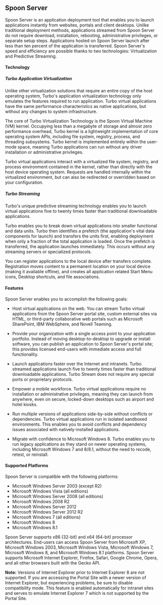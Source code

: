 ## Spoon Server

Spoon Server is an application deployment tool that enables you to launch applications instantly from websites, portals and client desktops. Unlike traditional deployment methods, applications streamed from Spoon Server do not require download, installation, rebooting, administrative privileges, or separate setup steps. Applications hosted on Spoon Server launch after less than ten percent of the application is transferred. Spoon Server's speed and efficiency are possible thanks to two technologies: Virtualization and Predictive Streaming.

#### Technology

##### Turbo Application Virtualization

Unlike other virtualization solutions that require an entire copy of the host operating system, Turbo's application virtualization technology only emulates the features required to run application. Turbo virtual applications have the same performance characteristics as native applications, but without any changes to system infrastructure.

The core of Turbo Virtualization Technology is the Spoon Virtual Machine (VM) kernel. Occupying less than a megabyte of storage and almost zero performance overhead, Turbo kernel is a lightweight implementation of core operating system APIs, including file system, registry, process, and threading subsystems. Turbo kernel is implemented entirely within the user-mode space, meaning Turbo applications can run without any driver installation or administrative privileges.

Turbo virtual applications interact with a virtualized file system, registry, and process environment contained in the kernel, rather than directly with the host device operating system. Requests are handled internally within the virtualized environment, but can also be redirected or overridden based on your configuration.

##### Turbo Streaming

Turbo's unique predictive streaming technology enables you to launch virtual applications five to twenty times faster than traditional downloadable applications.

Turbo enables you to break down virtual applications into smaller functional and data units. Turbo then identifies a prefetch (the application's vital data components for launch) and transfers the units first, enabling deployment when only a fraction of the total application is loaded. Once the prefetch is transferred, the application launches immediately. This occurs without any streaming servers or specialized protocols.

You can register applications to the local device after transfers complete. Registration moves content to a permanent location on your local device (making it available offline), and creates all application related Start Menu icons, Desktop shortcuts, and file associations.

#### Features

Spoon Server enables you to accomplish the following goals:

- Host virtual applications on the web. You can stream Turbo virtual applications from the Spoon Server portal site, custom external sites via HTML, or third-party collaborative web portals such as Microsoft SharePoint, IBM WebSphere, and Novell Teaming.

- Provide your organization with a single access point to your application portfolio. Instead of moving desktop-to-desktop to upgrade or install software, you can publish an application to Spoon Server's portal site; this provides licensed end-users with immediate access and full functionality.

- Launch applications faster over the Internet and intranets. Turbo streamed applications launch five to twenty times faster than traditional downloadable applications. Turbo Stream does not require any special ports or proprietary protocols.

- Empower a mobile workforce. Turbo virtual applications require no installation or administrative privileges, meaning they can launch from anywhere, even on secure, locked-down desktops such as airport and hotel kiosks.

- Run multiple versions of applications side-by-side without conflicts or dependencies. Turbo virtual applications run in isolated sandboxed environments. This enables you to avoid conflicts and dependency issues associated with natively-installed applications.

- Migrate with confidence to Microsoft Windows 8. Turbo enables you to run legacy applications as they stand on newer operating systems, including Microsoft Windows 7 and 8/8.1, without the need to recode, retest, or reinstall.

#### Supported Platforms

Spoon Server is compatible with the following platforms:

- Microsoft Windows Server 2003 (except R2)
- Microsoft Windows Vista (all editions)
- Microsoft Windows Server 2008 (all editions)
- Microsoft Windows 2008 R2
- Microsoft Windows Server 2012
- Microsoft Windows Server 2012 R2
- Microsoft Windows 7 (all editions)
- Microsoft Windows 8
- Microsoft Windows 8.1

Spoon Server supports x86 (32-bit) and x64 (64-bit) processor architectures. End-users can access Spoon Server from Microsoft XP, Microsoft Windows 2003, Microsoft Windows Vista, Microsoft Windows 7, Microsoft Windows 8, and Microsoft Windows 8.1 platforms. Spoon Server supports Microsoft Internet Explorer, Firefox, Safari, Google Chrome, Opera, and all other browsers built with the Gecko API.

**Note:** Versions of Internet Explorer prior to Internet Explorer 8 are not supported. If you are accessing the Portal Site with a newer version of Internet Explorer, but experiencing problems, be sure to disable compatibility mode. This feature is enabled automatically for intranet sites and serves to emulate Internet Explorer 7 which is not supported by the Portal Site.